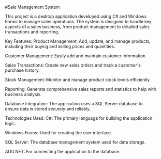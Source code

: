 #Sale Management System

This project is a desktop application developed using C# and Windows Forms to manage sales operations. The system is designed to handle key aspects of a sales business, from product management to detailed sales transactions and reporting.

Key Features:
Product Management: Add, update, and manage products, including their buying and selling prices and quantities.

Customer Management: Easily add and maintain customer information.

Sales Transactions: Create new sales orders and track a customer's purchase history.

Stock Management: Monitor and manage product stock levels efficiently.

Reporting: Generate comprehensive sales reports and statistics to help with business analysis.

Database Integration: The application uses a SQL Server database to ensure data is stored securely and reliably.

Technologies Used:
C#: The primary language for building the application logic.

Windows Forms: Used for creating the user interface.

SQL Server: The database management system used for data storage.

ADO.NET: For connecting the application to the database.
